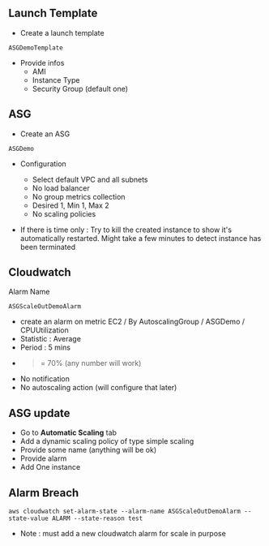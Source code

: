 ## Launch Template

* Create a launch template

 ```
 ASGDemoTemplate
 ```

* Provide infos
    * AMI
    * Instance Type
    * Security Group (default one)

## ASG

* Create an ASG

 ```
ASGDemo
 ```

* Configuration
  * Select default VPC and all subnets
  * No load balancer
  * No group metrics collection
  * Desired 1, Min 1, Max 2
  * No scaling policies

* If there is time only : Try to kill the created instance to show it's automatically restarted. Might take a few minutes to detect instance has been terminated

## Cloudwatch

Alarm Name
```
ASGScaleOutDemoAlarm
```


* create an alarm on metric EC2 / By AutoscalingGroup / ASGDemo / CPUUtilization
* Statistic : Average
* Period : 5 mins
* >= 70% (any number will work)
* No notification
* No autoscaling action (will configure that later)

## ASG update

* Go to **Automatic Scaling** tab
* Add a dynamic scaling policy of type simple scaling
* Provide some name (anything will be ok)
* Provide alarm
* Add One instance

## Alarm Breach

```
aws cloudwatch set-alarm-state --alarm-name ASGScaleOutDemoAlarm --state-value ALARM --state-reason test
```

* Note : must add a new cloudwatch alarm for scale in purpose
